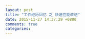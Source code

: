 ```yaml
---
layout: post
title: "工作经历回忆 之 快速性能改进"
date: 2015-11-27 14:37:29 +0800
comments: true
categories: 
---
```

